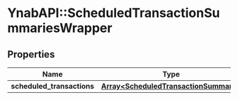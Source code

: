 # YnabAPI::ScheduledTransactionSummariesWrapper

## Properties
Name | Type | Description | Notes
------------ | ------------- | ------------- | -------------
**scheduled_transactions** | [**Array&lt;ScheduledTransactionSummary&gt;**](ScheduledTransactionSummary.md) |  | 


